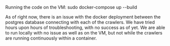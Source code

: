 Running the code on the VM:
sudo docker-compose up --build

As of right now, there is an issue with the docker deployment between the postgres database connecting with each of the crawlers.
We have tried hours upon hours of troubleshooting, with no success as of yet. 
We are able to run locally with no issue as well as on the VM, but not while the crawlers are running continuously
within a container. 
